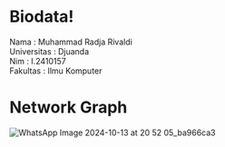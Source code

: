 # Biodata!
Nama        : Muhammad Radja Rivaldi <br/>
Universitas : Djuanda <br/>
Nim         : I.2410157 <br/>
Fakultas    : Ilmu Komputer <br/>
# Network Graph
![WhatsApp Image 2024-10-13 at 20 52 05_ba966ca3](https://github.com/user-attachments/assets/346f1894-51ce-47cd-926c-98b35b374057)
